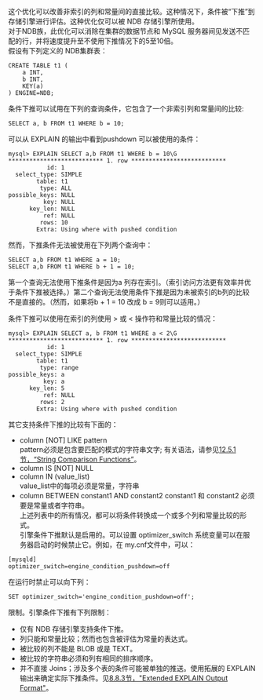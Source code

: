 这个优化可以改善非索引的列和常量间的直接比较。这种情况下，条件被“下推”到存储引擎进行评估。这种优化仅可以被 NDB 存储引擎所使用。  
对于NDB族，此优化可以消除在集群的数据节点和 MySQL 服务器间见发送不匹配的行，并将速度提升至不使用下推情况下的5至10倍。  
假设有下列定义的 NDB集群表：
```
CREATE TABLE t1 (
    a INT,
    b INT,
    KEY(a)
) ENGINE=NDB;
```
条件下推可以试用在下列的查询条件，它包含了一个非索引列和常量间的比较:
```
SELECT a, b FROM t1 WHERE b = 10;
```
可以从 EXPLAIN 的输出中看到pushdown 可以被使用的条件：
```
mysql> EXPLAIN SELECT a,b FROM t1 WHERE b = 10\G
*************************** 1. row ***************************
           id: 1
  select_type: SIMPLE
        table: t1
         type: ALL
possible_keys: NULL
          key: NULL
      key_len: NULL
          ref: NULL
         rows: 10
        Extra: Using where with pushed condition
```
然而，下推条件无法被使用在下列两个查询中：
```
SELECT a,b FROM t1 WHERE a = 10;
SELECT a,b FROM t1 WHERE b + 1 = 10;
```
第一个查询无法使用下推条件是因为a 列存在索引。（索引访问方法更有效率并优于条件下推被选择。）第二个查询无法使用条件下推是因为未被索引的b列的比较不是直接的。（然而，如果将b + 1 = 10 改成 b = 9则可以适用。）

条件下推可以使用在索引的列使用 > 或 < 操作符和常量比较的情况：
```
mysql> EXPLAIN SELECT a, b FROM t1 WHERE a < 2\G
*************************** 1. row ***************************
           id: 1
  select_type: SIMPLE
        table: t1
         type: range
possible_keys: a
          key: a
      key_len: 5
          ref: NULL
         rows: 2
        Extra: Using where with pushed condition
```  
其它支持条件下推的比较有下面的：
- column [NOT] LIKE pattern  
    pattern必须是包含要匹配的模式的字符串文字; 有关语法，请参见[12.5.1节，“String Comparison Functions”](https://dev.mysql.com/doc/refman/5.7/en/string-comparison-functions.html)。
- column IS [NOT] NULL
- column IN (value_list)  
  value_list中的每项必须是常量，字符串
- column BETWEEN constant1 AND constant2
  constant1 和 constant2 必须要是常量或者字符串。  
上述列表中的所有情况，都可以将条件转换成一个或多个列和常量比较的形式。  
引擎条件下推默认是启用的。可以设置 optimizer_switch 系统变量可以在服务器启动的时候禁止它。例如，在 my.cnf文件中，可以：
```
[mysqld]
optimizer_switch=engine_condition_pushdown=off
```
在运行时禁止可以向下列：
```
SET optimizer_switch='engine_condition_pushdown=off';
```
限制。引擎条件下推有下列限制：
- 仅有 NDB 存储引擎支持条件下推。
- 列只能和常量比较；然而也包含被评估为常量的表达式。
- 被比较的列不能是 BLOB 或是 TEXT。
- 被比较的字符串必须和列有相同的排序顺序。  
- 并不直接 Joins；涉及多个表的条件可能被单独的推送。使用拓展的 EXPLAIN 输出来确定实际下推条件。见[8.8.3节，"Extended EXPLAIN Output Format"](https://dev.mysql.com/doc/refman/5.7/en/explain-extended.html)。
